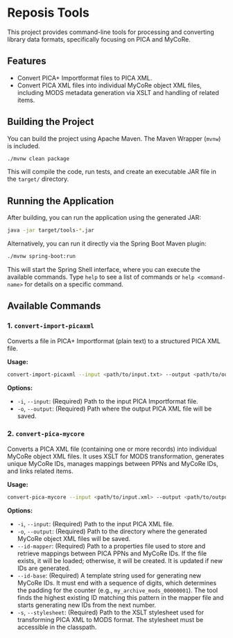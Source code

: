 # Reposis Tools

This project provides command-line tools for processing and converting library data formats, specifically focusing on PICA and MyCoRe.

## Features

*   Convert PICA+ Importformat files to PICA XML.
*   Convert PICA XML files into individual MyCoRe object XML files, including MODS metadata generation via XSLT and handling of related items.

## Building the Project

You can build the project using Apache Maven. The Maven Wrapper (`mvnw`) is included.

```bash
./mvnw clean package
```

This will compile the code, run tests, and create an executable JAR file in the `target/` directory.

## Running the Application

After building, you can run the application using the generated JAR:

```bash
java -jar target/tools-*.jar
```

Alternatively, you can run it directly via the Spring Boot Maven plugin:

```bash
./mvnw spring-boot:run
```

This will start the Spring Shell interface, where you can execute the available commands. Type `help` to see a list of commands or `help <command-name>` for details on a specific command.

## Available Commands

### 1. `convert-import-picaxml`

Converts a file in PICA+ Importformat (plain text) to a structured PICA XML file.

**Usage:**

```bash
convert-import-picaxml --input <path/to/input.txt> --output <path/to/output.xml>
```

**Options:**

*   `-i`, `--input`: (Required) Path to the input PICA Importformat file.
*   `-o`, `--output`: (Required) Path where the output PICA XML file will be saved.

### 2. `convert-pica-mycore`

Converts a PICA XML file (containing one or more records) into individual MyCoRe object XML files. It uses XSLT for MODS transformation, generates unique MyCoRe IDs, manages mappings between PPNs and MyCoRe IDs, and links related items.

**Usage:**

```bash
convert-pica-mycore --input <path/to/input.xml> --output <path/to/output/dir> --id-mapper <path/to/idmap.properties> --id-base <prefix_00000000> --stylesheet <classpath/to/stylesheet.xsl>
```

**Options:**

*   `-i`, `--input`: (Required) Path to the input PICA XML file.
*   `-o`, `--output`: (Required) Path to the directory where the generated MyCoRe object XML files will be saved.
*   `--id-mapper`: (Required) Path to a properties file used to store and retrieve mappings between PICA PPNs and MyCoRe IDs. If the file exists, it will be loaded; otherwise, it will be created. It is updated if new IDs are generated.
*   `--id-base`: (Required) A template string used for generating new MyCoRe IDs. It must end with a sequence of digits, which determines the padding for the counter (e.g., `my_archive_mods_00000001`). The tool finds the highest existing ID matching this pattern in the mapper file and starts generating new IDs from the next number.
*   `-s`, `--stylesheet`: (Required) Path to the XSLT stylesheet used for transforming PICA XML to MODS format. The stylesheet must be accessible in the classpath.
